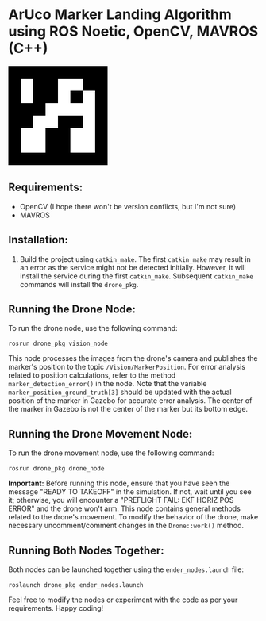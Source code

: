 # ArUco Marker Landing Algorithm using ROS Noetic, OpenCV, MAVROS (C++)

![ArUco Marker](MarkerData_50.png)

## Requirements:
- OpenCV (I hope there won't be version conflicts, but I'm not sure)
- MAVROS

## Installation:
1. Build the project using `catkin_make`. The first `catkin_make` may result in an error as the service might not be detected initially. However, it will install the service during the first `catkin_make`. Subsequent `catkin_make` commands will install the `drone_pkg`.

## Running the Drone Node:
To run the drone node, use the following command:
```
rosrun drone_pkg vision_node
```
This node processes the images from the drone's camera and publishes the marker's position to the topic `/Vision/MarkerPosition`. For error analysis related to position calculations, refer to the method `marker_detection_error()` in the node. Note that the variable `marker_position_ground_truth[3]` should be updated with the actual position of the marker in Gazebo for accurate error analysis. The center of the marker in Gazebo is not the center of the marker but its bottom edge.

## Running the Drone Movement Node:
To run the drone movement node, use the following command:
```
rosrun drone_pkg drone_node
```
**Important:** Before running this node, ensure that you have seen the message "READY TO TAKEOFF" in the simulation. If not, wait until you see it; otherwise, you will encounter a "PREFLIGHT FAIL: EKF HORIZ POS ERROR" and the drone won't arm. This node contains general methods related to the drone's movement. To modify the behavior of the drone, make necessary uncomment/comment changes in the `Drone::work()` method.

## Running Both Nodes Together:
Both nodes can be launched together using the `ender_nodes.launch` file:
```
roslaunch drone_pkg ender_nodes.launch
```

Feel free to modify the nodes or experiment with the code as per your requirements. Happy coding!
